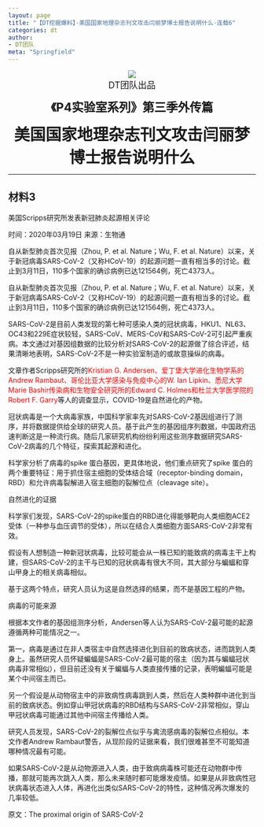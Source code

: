 ```yaml
---
layout: page
title: "【DT挖掘爆料】·美国国家地理杂志刊文攻击闫丽梦博士报告说明什么·连载6"
categories: dt
author:
- DT团队
meta: "Springfield"
---
```


<center>
    <img src="../../../../image/dt/logo.png"/>
</center>

<center>
    <font size=4>
        DT团队出品
    </font>
</center>
    
**<center><font size=5>《P4实验室系列》第三季外传篇</font></center>**
    
**<center><font size=6>美国国家地理杂志刊文攻击闫丽梦博士报告说明什么</font></center>**
    
<hr>


## 材料3

美国Scripps研究所发表新冠肺炎起源相关评论

时间：2020年03月19日 来源：生物通

自从新型肺炎首次见报（Zhou, P. et al. Nature；Wu, F. et al. Nature）以来，关于新冠病毒SARS-CoV-2（又称HCoV-19）的起源问题一直有相当多的讨论。截止到3月11日，110多个国家的确诊病例已达121564例，死亡4373人。

自从新型肺炎首次见报（Zhou, P. et al. Nature；Wu, F. et al. Nature）以来，关于新冠病毒SARS-CoV-2（又称HCoV-19）的起源问题一直有相当多的讨论。截止到3月11日，110多个国家的确诊病例已达121564例，死亡4373人。

SARS-CoV-2是目前人类发现的第七种可感染人类的冠状病毒，HKU1、NL63、OC43和229E症状较轻，SARS-CoV、MERS-CoV和SARS-CoV-2可引起严重疾病。本文通过对基因组数据的比较分析对SARS-CoV-2的起源做了综合评述，结果清晰地表明，SARS-CoV-2不是一种实验室制造的或故意操纵的病毒。

文章作者Scripps研究所的<font color="red">Kristian G. Andersen、爱丁堡大学进化生物学系的Andrew Rambaut、哥伦比亚大学感染与免疫中心的W. Ian Lipkin、悉尼大学Marie Bashir传染病和生物安全研究所的Edward C. Holmes和杜兰大学医学院的Robert F. Garry</font>等人的调查显示，COVID-19是自然进化的产物。

冠状病毒是一个大病毒家族，中国科学家率先对SARS-CoV-2基因组进行了测序，并将数据提供给全球的研究人员。基于此产生的基因组序列数据，中国政府迅速判断这是一种流行病。随后几家研究机构纷纷利用这些测序数据研究SARS-CoV-2病毒的几个特征，探索其起源和进化。

科学家分析了病毒的spike 蛋白基因，更具体地说，他们重点研究了spike 蛋白的两个重要特征：用于抓住宿主细胞的受体结合域（receptor-binding domain，RBD）和允许病毒裂解进入宿主细胞的裂解位点（cleavage site）。

自然进化的证据

科学家们发现，SARS-CoV-2的spike蛋白的RBD进化得能够靶向人类细胞ACE2受体（一种参与血压调节的受体），所以在结合人类细胞方面SARS-CoV-2非常有效。

假设有人想制造一种新冠状病毒，比较可能会从一株已知的能致病的病毒主干上构建，但SARS-CoV-2的主干与已知的冠状病毒有很大不同，其大部分与蝙蝠和穿山甲身上的相关病毒相似。

基于这两个特点，研究人员认为这是自然选择的结果，而不是基因工程的产物。

病毒的可能来源

根据本文作者的基因组测序分析，Andersen等人认为SARS-CoV-2最可能的起源遵循两种可能情况之一。

第一，病毒是通过在非人类宿主中自然选择进化到目前的致病状态，进而跳到人类身上。虽然研究人员怀疑蝙蝠是SARS-CoV-2最可能的宿主（因为其与蝙蝠冠状病毒非常相似），但目前还没有关于蝙蝠与人类直接传播的记录，表明蝙蝠可能是某个中间宿主而已。

另一个假设是从动物宿主中的非致病性病毒跳到人类，然后在人类种群中进化到当前的致病状态。例如穿山甲冠状病毒的RBD结构与SARS-CoV-2非常相似，穿山甲冠状病毒可能通过其他中间宿主传播给人类。

研究人员发现，SARS-CoV-2的裂解位点似乎与禽流感病毒的裂解位点相似。本文作者Andrew Rambaut警告，从现阶段的证据来看，我们很难甚至不可能知道哪种情况最有可能。

如果SARS-CoV-2是从动物源进入人类，由于致病病毒株可能还在动物群中传播，那就可能再次跳入人类，那么未来随时都可能爆发疫情。如果是从非致病性冠状病毒状态进入人体，再进化出类似SARS-CoV-2的特性，这种情况再次爆发的几率较低。

原文：The proximal origin of SARS-CoV-2
